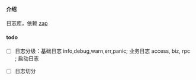 #### 介绍

日志库，依赖 [zap](https://github.com/uber-go/zap)

#### todo

- [ ] 日志分级：基础日志 info,debug,warn,err,panic;  业务日志 access, biz, rpc ; 启动日志
- [ ] 日志切分

